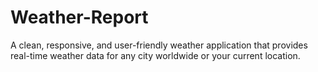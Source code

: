 # Weather-Report
A clean, responsive, and user-friendly weather application that provides real-time weather data for any city worldwide or your current location.
